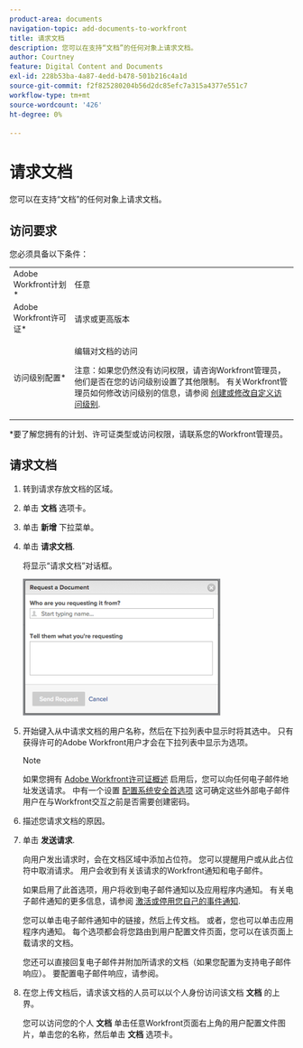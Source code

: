 ```yaml
---
product-area: documents
navigation-topic: add-documents-to-workfront
title: 请求文档
description: 您可以在支持“文档”的任何对象上请求文档。
author: Courtney
feature: Digital Content and Documents
exl-id: 228b53ba-4a87-4edd-b478-501b216c4a1d
source-git-commit: f2f825280204b56d2dc85efc7a315a4377e551c7
workflow-type: tm+mt
source-wordcount: '426'
ht-degree: 0%

---
```


# 请求文档

您可以在支持“文档”的任何对象上请求文档。

## 访问要求

您必须具备以下条件：

<table style="table-layout:auto"> 
 <col> 
 <col> 
 <tbody> 
  <tr> 
   <td role="rowheader">Adobe Workfront计划*</td> 
   <td> <p> 任意</p> </td> 
  </tr> 
  <tr> 
   <td role="rowheader">Adobe Workfront许可证*</td> 
   <td> <p>请求或更高版本</p> </td> 
  </tr> 
  <tr> 
   <td role="rowheader">访问级别配置*</td> 
   <td> <p>编辑对文档的访问</p> <p>注意：如果您仍然没有访问权限，请咨询Workfront管理员，他们是否在您的访问级别设置了其他限制。 有关Workfront管理员如何修改访问级别的信息，请参阅 <a href="../../administration-and-setup/add-users/configure-and-grant-access/create-modify-access-levels.md" class="MCXref xref">创建或修改自定义访问级别</a>.</p> </td> 
  </tr> 
 </tbody> 
</table>

&#42;要了解您拥有的计划、许可证类型或访问权限，请联系您的Workfront管理员。

## 请求文档

1. 转到请求存放文档的区域。
1. 单击 **文档** 选项卡。 
1. 单击 **新增** 下拉菜单。

1. 单击 **请求文档**.

   将显示“请求文档”对话框。

   ![document_request.png](assets/document-request-350x242.png)

1. 开始键入从中请求文档的用户名称，然后在下拉列表中显示时将其选中。 只有获得许可的Adobe Workfront用户才会在下拉列表中显示为选项。

   >[!NOTE]
   >
   >如果您拥有 [Adobe Workfront许可证概述](../../administration-and-setup/add-users/access-levels-and-object-permissions/wf-licenses.md) 启用后，您可以向任何电子邮件地址发送请求。 中有一个设置 [配置系统安全首选项](../../administration-and-setup/manage-workfront/security/configure-security-preferences.md) 这可确定这些外部电子邮件用户在与Workfront交互之前是否需要创建密码。 

1. 描述您请求文档的原因。
1. 单击 **发送请求**.

   向用户发出请求时，会在文档区域中添加占位符。 您可以提醒用户或从此占位符中取消请求。 用户会收到有关该请求的Workfront通知和电子邮件。

   如果启用了此首选项，用户将收到电子邮件通知以及应用程序内通知。 有关电子邮件通知的更多信息，请参阅 [激活或停用您自己的事件通知](../../workfront-basics/using-notifications/activate-or-deactivate-your-own-event-notifications.md).

   您可以单击电子邮件通知中的链接，然后上传文档。 或者，您也可以单击应用程序内通知。 每个选项都会将您路由到用户配置文件页面，您可以在该页面上载请求的文档。

   您还可以直接回复电子邮件并附加所请求的文档（如果您配置为支持电子邮件响应）。 要配置电子邮件响应，请参阅。

1. 在您上传文档后，请求该文档的人员可以以个人身份访问该文档 **文档** 的上界。

   您可以访问您的个人 **文档** 单击任意Workfront页面右上角的用户配置文件图片，单击您的名称，然后单击 **文档** 选项卡。
